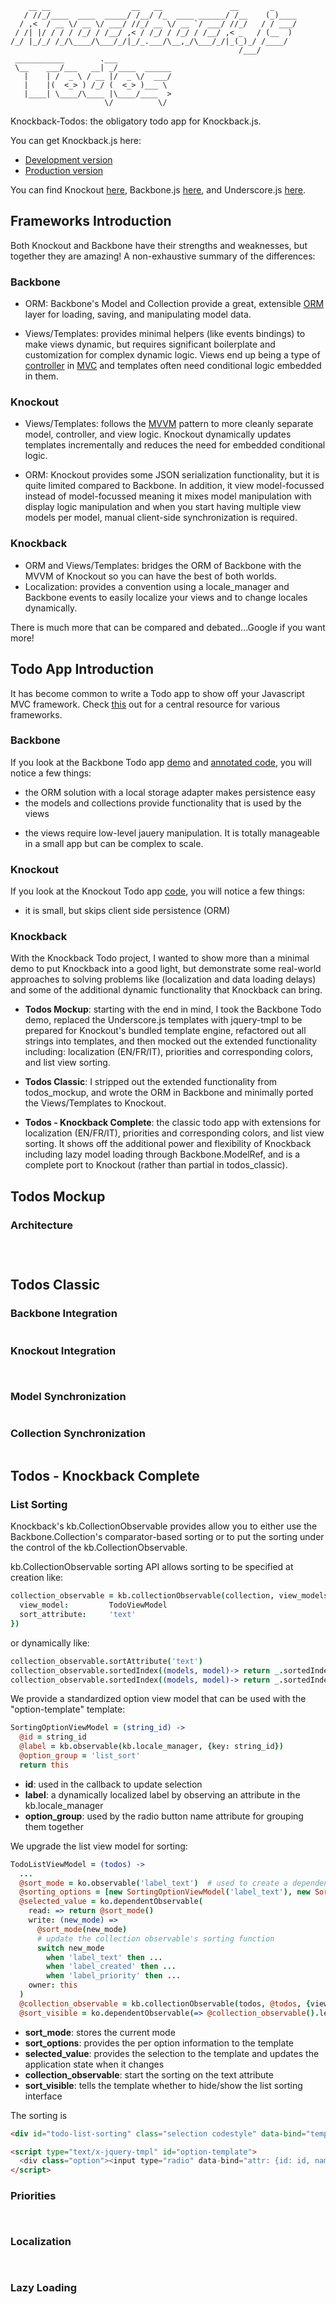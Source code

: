 ```
    __ __                  __   __               __       _
   / //_/____  ____  _____/ /__/ /_  ____ ______/ /__    (_)____
  / ,<  / __ \/ __ \/ ___/ //_/ __ \/ __ `/ ___/ //_/   / / ___/
 / /| |/ / / / /_/ / /__/ ,< / /_/ / /_/ / /__/ ,< _   / (__  )
/_/ |_/_/ /_/\____/\___/_/|_/_.___/\__,_/\___/_/|_(_)_/ /____/
                                                   /___/
 ___________        .___
 \__    ___/___   __| _/____  ______
   |    | /  _ \ / __ |/  _ \/  ___/
   |    |(  <_> ) /_/ (  <_> )___ \
   |____| \____/\____ |\____/____  >
                     \/          \/
```

Knockback-Todos: the obligatory todo app for Knockback.js.

You can get Knockback.js here:

* [Development version][1]
* [Production version][2]

[1]: https://github.com/kmalakoff/knockback/raw/master/knockback.js
[2]: https://github.com/kmalakoff/knockback/raw/master/knockback.min.js

You can find Knockout [here][3], Backbone.js [here][4], and Underscore.js [here][5].

[3]: https://github.com/SteveSanderson/knockout/downloads/
[4]: http://documentcloud.github.com/backbone/
[5]: http://documentcloud.github.com/underscore/


Frameworks Introduction
----------

Both Knockout and Backbone have their strengths and weaknesses, but together they are amazing! A non-exhaustive summary of the differences:

### Backbone

+ ORM: Backbone's Model and Collection provide a great, extensible [ORM][6] layer for loading, saving, and manipulating model data.
- Views/Templates: provides minimal helpers (like events bindings) to make views dynamic, but requires significant boilerplate and customization for complex dynamic logic. Views end up being a type of [controller][7] in [MVC][8] and templates often need conditional logic embedded in them.

### Knockout

+ Views/Templates: follows the [MVVM][9] pattern to more cleanly separate model, controller, and view logic. Knockout dynamically updates templates incrementally and reduces the need for embedded conditional logic.
- ORM: Knockout provides some JSON serialization functionality, but it is quite limited compared to Backbone. In addition, it view model-focussed instead of model-focussed meaning it mixes model manipulation with display logic manipulation and when you start having multiple view models per model, manual client-side synchronization is required.

### Knockback

+ ORM and Views/Templates: bridges the ORM of Backbone with the MVVM of Knockout so you can have the best of both worlds.
+ Localization: provides a convention using a locale_manager and Backbone events to easily localize your views and to change locales dynamically.


There is much more that can be compared and debated...Google if you want more!

[6]: http://en.wikipedia.org/wiki/Object-relational_mapping
[7]: http://documentcloud.github.com/backbone/#FAQ-mvc
[8]: http://en.wikipedia.org/wiki/Model_view_controller
[9]: http://en.wikipedia.org/wiki/Model_View_ViewModel


Todo App Introduction
----------

It has become common to write a Todo app to show off your Javascript MVC framework. Check [this][10] out for a central resource for various frameworks.

### Backbone

If you look at the Backbone Todo app [demo][11] and [annotated code][12], you will notice a few things:

+ the ORM solution with a local storage adapter makes persistence easy
+ the models and collections provide functionality that is used by the views
- the views require low-level jauery manipulation. It is totally manageable in a small app but can be complex to scale.

### Knockout

If you look at the Knockout Todo app [code][13], you will notice a few things:

- it is small, but skips client side persistence (ORM)

### Knockback

With the Knockback Todo project, I wanted to show more than a minimal demo to put Knockback into a good light, but demonstrate some real-world approaches to solving problems like (localization and data loading delays) and some of the additional dynamic functionality that Knockback can bring.

* **Todos Mockup**: starting with the end in mind, I took the Backbone Todo demo, replaced the Underscore.js templates with jquery-tmpl to be prepared for Knockout's bundled template engine, refactored out all strings into templates, and then mocked out the extended functionality including: localization (EN/FR/IT), priorities and corresponding colors, and list view sorting.

* **Todos Classic**: I stripped out the extended functionality from todos_mockup, and wrote the ORM in Backbone and minimally ported the Views/Templates to Knockout.

* **Todos - Knockback Complete**: the classic todo app with extensions for localization (EN/FR/IT), priorities and corresponding colors, and list view sorting. It shows off the additional power and flexibility of Knockback including lazy model loading through Backbone.ModelRef, and is a complete port to Knockout (rather than partial in todos_classic).


[10]: http://addyosmani.github.com/todomvc/
[11]: http://documentcloud.github.com/backbone/examples/todos/index.html
[12]: http://documentcloud.github.com/backbone/docs/todos.html
[13]: https://github.com/ashish01/knockoutjs-todos


Todos Mockup
----------

### Architecture

```coffeescript
```

```coffeescript
```

```html
```

Todos Classic
----------

### Backbone Integration

```coffeescript
```

### Knockout Integration

```coffeescript
```

```html
```

### Model Synchronization

```coffeescript
```

### Collection Synchronization

```coffeescript
```

Todos - Knockback Complete
----------

### List Sorting

Knockback's kb.CollectionObservable provides allow you to either use the Backbone.Collection's comparator-based sorting or to put the sorting under the control of the kb.CollectionObservable.

kb.CollectionObservable sorting API allows sorting to be specified at creation like:
```coffeescript
collection_observable = kb.collectionObservable(collection, view_models_array, {
  view_model:         TodoViewModel
  sort_attribute:     'text'
})
```

or dynamically like:
```coffeescript
collection_observable.sortAttribute('text')
collection_observable.sortedIndex((models, model)-> return _.sortedIndex(models, model, (test) -> test.get('created_at').valueOf()))
collection_observable.sortedIndex((models, model)-> return _.sortedIndex(models, model, (test) -> settings_view_model.priorityToRank(test.get('priority'))))
```

We provide a standardized option view model that can be used with the "option-template" template:
```coffeescript
SortingOptionViewModel = (string_id) ->
  @id = string_id
  @label = kb.observable(kb.locale_manager, {key: string_id})
  @option_group = 'list_sort'
  return this
```
* **id**: used in the callback to update selection
* **label**: a dynamically localized label by observing an attribute in the kb.locale_manager
* **option_group**: used by the radio button name attribute for grouping them together

We upgrade the list view model for sorting:
```coffeescript
TodoListViewModel = (todos) ->
  ...
  @sort_mode = ko.observable('label_text')  # used to create a dependency
  @sorting_options = [new SortingOptionViewModel('label_text'), new SortingOptionViewModel('label_created'), new SortingOptionViewModel('label_priority')]
  @selected_value = ko.dependentObservable(
    read: => return @sort_mode()
    write: (new_mode) =>
      @sort_mode(new_mode)
      # update the collection observable's sorting function
      switch new_mode
        when 'label_text' then ...
        when 'label_created' then ...
        when 'label_priority' then ...
    owner: this
  )
  @collection_observable = kb.collectionObservable(todos, @todos, {view_model: TodoViewModel, sort_attribute: 'text'})
  @sort_visible = ko.dependentObservable(=> @collection_observable().length)
```
* **sort_mode**: stores the current mode
* **sort_options**: provides the per option information to the template
* **selected_value**: provides the selection to the template and updates the application state when it changes
* **collection_observable**: start the sorting on the text attribute
* **sort_visible**: tells the template whether to hide/show the list sorting interface

The sorting is
```html
<div id="todo-list-sorting" class="selection codestyle" data-bind="template: {name: 'option-template', foreach: sorting_options, templateOptions: {selected_value: selected_value} }"></div>

<script type="text/x-jquery-tmpl" id="option-template">
  <div class="option"><input type="radio" data-bind="attr: {id: id, name: option_group}, value: id, checked: $item.selected_value"><label data-bind="attr: {for: id}, text: label"></label></div>
</script>
```

### Priorities

```coffeescript
```

```html
```

### Localization

```coffeescript
```

```html
```

### Lazy Loading

```coffeescript
```
